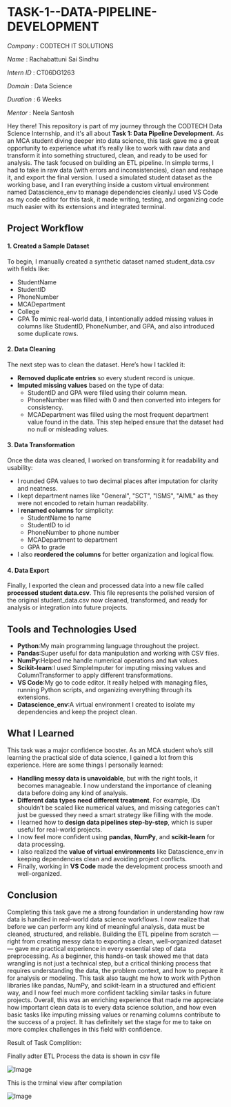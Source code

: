 
# TASK-1--DATA-PIPELINE-DEVELOPMENT

*Company*   : CODTECH IT SOLUTIONS

*Name*      : Rachabattuni Sai Sindhu

*Intern ID* : CT06DG1263

*Domain*    : Data Science

*Duration*  : 6 Weeks

*Mentor*    : Neela Santosh

Hey there! This repository is part of my journey through the CODTECH Data Science Internship, and it's all about **Task 1: Data Pipeline Development**. As an MCA student diving deeper into data science, this task gave me a great opportunity to experience what it’s really like to work with raw data and transform it into something structured, clean, and ready to be used for analysis. The task focused on building an ETL pipeline. In simple terms, I had to take in raw data (with errors and inconsistencies), clean and reshape it, and export the final version. I used a simulated student dataset as the working base, and I ran everything inside a custom virtual environment named Datascience_env to manage dependencies cleanly.I used VS Code as my code editor for this task, it made writing, testing, and organizing code much easier with its extensions and integrated terminal.

## Project Workflow
#### 1. Created a Sample Dataset
To begin, I manually created a synthetic dataset named student_data.csv with fields like:
* StudentName
* StudentID
* PhoneNumber
* MCADepartment
* College
* GPA
To mimic real-world data, I intentionally added missing values in columns like StudentID, PhoneNumber, and GPA, and also introduced some duplicate rows.

#### 2. Data Cleaning
The next step was to clean the dataset. Here’s how I tackled it:
* **Removed duplicate entries** so every student record is unique.
* **Imputed missing values** based on the type of data:
  * StudentID and GPA were filled using their column mean.
  * PhoneNumber was filled with 0 and then converted into integers for consistency.
  * MCADepartment was filled using the most frequent department value found in the data.
This step helped ensure that the dataset had no null or misleading values.

#### 3. Data Transformation
Once the data was cleaned, I worked on transforming it for readability and usability:
* I rounded GPA values to two decimal places after imputation for clarity and neatness.
* I kept department names like "General", "SCT", "ISMS", "AIML" as they were not encoded to retain human readability.
* I **renamed columns** for simplicity:
  * StudentName to name
  * StudentID to id
  * PhoneNumber to phone number
  * MCADepartment to department
  * GPA to grade
* I also **reordered the columns** for better organization and logical flow.

#### 4️. Data Export
Finally, I exported the clean and processed data into a new file called **processed student data.csv**. This file represents the polished version of the original student_data.csv now cleaned, transformed, and ready for analysis or integration into future projects.

## Tools and Technologies Used
* **Python**:My main programming language throughout the project.
* **Pandas**:Super useful for data manipulation and working with CSV files.
* **NumPy**:Helped me handle numerical operations and `NaN` values.
* **Scikit-learn**:I used SimpleImputer for imputing missing values and ColumnTransformer to apply different transformations.
* **VS Code**:My go to code editor. It really helped with managing files, running Python scripts, and organizing everything through its extensions.
* **Datascience_env**:A virtual environment I created to isolate my dependencies and keep the project clean.

## What I Learned
This task was a major confidence booster. As an MCA student who’s still learning the practical side of data science, I gained a lot from this experience. Here are some things I personally learned:
* **Handling messy data is unavoidable**, but with the right tools, it becomes manageable. I now understand the importance of cleaning data before doing any kind of analysis.
* **Different data types need different treatment**. For example, IDs shouldn’t be scaled like numerical values, and missing categories can’t just be guessed they need a smart strategy like filling with the mode.
* I learned how to **design data pipelines step-by-step**, which is super useful for real-world projects.
* I now feel more confident using **pandas**, **NumPy**, and **scikit-learn** for data processing.
* I also realized the **value of virtual environments** like Datascience_env in keeping dependencies clean and avoiding project conflicts.
* Finally, working in **VS Code** made the development process smooth and well-organized.

## Conclusion
Completing this task gave me a strong foundation in understanding how raw data is handled in real-world data science workflows. I now realize that before we can perform any kind of meaningful analysis, data must be cleaned, structured, and reliable. Building the ETL pipeline from scratch — right from creating messy data to exporting a clean, well-organized dataset — gave me practical experience in every essential step of data preprocessing.
As a beginner, this hands-on task showed me that data wrangling is not just a technical step, but a critical thinking process that requires understanding the data, the problem context, and how to prepare it for analysis or modeling. This task also taught me how to work with Python libraries like pandas, NumPy, and scikit-learn in a structured and efficient way, and I now feel much more confident tackling similar tasks in future projects.
Overall, this was an enriching experience that made me appreciate how important clean data is to every data science solution, and how even basic tasks like imputing missing values or renaming columns contribute to the success of a project. It has definitely set the stage for me to take on more complex challenges in this field with confidence.


Result of Task Complition:

Finally adter ETL Process the data is shown in csv file

![Image](https://github.com/user-attachments/assets/3f833811-eeab-4329-9edd-9572ac20d30f)



This is the trminal view after compilation

![Image](https://github.com/user-attachments/assets/f16ebfb5-e0e9-4378-ba73-256ea5b2f3df)


